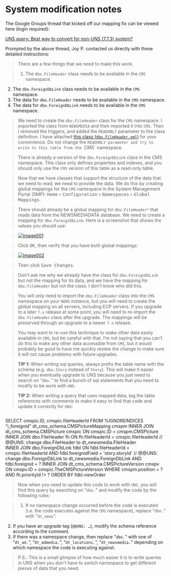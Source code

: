 # System modification notes

The Google Groups thread that kicked off our mapping fix can be viewed here (login required):

[UNS query: Best way to convert for non-UNS (7.7.3) system?](https://groups.google.com/d/msg/dti-lightning/_plqfeGgiOA/y2zO6bMVpnwJ)

Prompted by the above thread, Joy P. contacted us directly with these detailed instructions:

> There are a few things that we need to make this work.

> 1. The `dbo.FileHeader` class needs to be available in the `CMS` namespace.
2. The `dbo.ForeignDbLink` class needs to be available in the `CMS` namespace.
3. The data for `dbo.FileHeader` needs to be available in the `CMS` namespace.
4. The data for `dbo.ForeignDbLink` needs to be available in the `CMS` namespace.

> We need to create the `dbo.FileHeader` class for the `CMS` namespace. I exported the class from `NEWSMEDIA` and then imported it into `CMS`. Then I removed the triggers, and added the `READONLY` parameter to the class definition. I have attached [this class (`dbo.FileHeader.xml`)](./dbo.FileHeader.xml) for your convenience. Do not change the `READONLY parameter and try to write to this table from the `CMS` namespace.

> There is already a version of the `dbo.ForeignDbLink` class in the CMS namespace. This class only defines properties and indexes, and you should only use the `CMS` version of this table as a read-only table. 

> Now that we have classes that support the structure of the data that we need to read, we need to provide the data. We do this by creating global mappings for the `CMS` namespace in the System Management Portal (SMP): <kbd>Home</kbd> `>` <kbd>Configuration</kbd> `>` <kbd>Namespaces</kbd> `>` <kbd>Global Mappings</kbd>.

> There should already be a global mapping for `dbo.FileHeader*` that reads data from the NEWSMEDIADATA database. We need to create a mapping for `dbo.ForeignDbLink`. Here is a screenshot that shows the values you should use:

> [![image001](https://cloud.githubusercontent.com/assets/218624/4333091/7da40130-3fdc-11e4-8c61-69a0e61a0d15.png)](https://cloud.githubusercontent.com/assets/218624/4333091/7da40130-3fdc-11e4-8c61-69a0e61a0d15.png)

> Click <kbd>OK</kbd>, then verify that you have both global mappings:

> [![image002](https://cloud.githubusercontent.com/assets/218624/4333100/976d9900-3fdc-11e4-866c-5da9a336f3d4.png)](https://cloud.githubusercontent.com/assets/218624/4333100/976d9900-3fdc-11e4-866c-5da9a336f3d4.png)

> Then click <kbd>Save Changes</kbd>.

> Don't ask me why we already have the class for `dbo.ForeignDbLink` but not the mapping for its data, and we have the mapping for `dbo.FileHeader` but not the class. I don't know who did this.

> You will only need to import the `dbo.FileHeader` class into the `CMS` namespace on your `NEWS` instance, but you will need to create the global mapping on all servers, including ECP servers.  If you upgrade to a later `7.x` release at some point, you will need to re-import the `dbo.FileHeader` class after the upgrade.  The mappings will be preserved through an upgrade to a newer `7.x` release.

> You may want to re-use this technique to make other data easily available in `CMS`, but be careful with that. I’m not saying that you can’t do this to make any other data accessible from `CMS`, but it would probably be good to have me quickly review the change to make sure it will not cause problems with future upgrades.

> **TIP 1:**  When writing sql queries, always prefix the table name with the schema (e.g. `dbo.Story` instead of `Story`). This will make it easier when you eventually upgrade to UNS because you just need to search on “`dbo.`” to find a bunch of sql statements that you need to modify to be work with `UNS`.

> **TIP 2:** When writing a query that uses mapped data, tag the table references with comments to make it easy to find that code and update it correctly for `UNS`:

> ```sql
SELECT cmspic.ID, cmspic.fileHeaderId
FROM %IGNOREINDICES "i_foreignid" dt_cms_schema.CMSPictureMapping cmspm INNER JOIN dt_cms_schema.CMSPicture cmspic ON cmspic.ID = cmspm.CMSPicture
INNER JOIN dbo.FileHeader fh ON fh.fileHeaderId = cmspic.fileHeaderId                                                                                                              // @@UNS:  change dbo.FileHeader to dt_newsmedia.FileHeader          
INNER JOIN dbo.ForeignDbLink fdbl ON fdbl.fileHeaderId = cmspic.fileHeaderId AND fdbl.foreignidField = 'story.storyId'                // @@UNS: change dbo.ForeignDbLink to dt_newsmedia.ForeignDbLink
AND fdbl.foreignid = ?
INNER JOIN dt_cms_schema.CMSPictureVersion cmspv ON cmspv.ID = cmspic.TheCMSPictureVersion WHERE cmspm.position = ?
AND fh.priorityId != ?
ORDER BY fdbl.viewOrder

> Now when you need to update this code to work with `UNS`, you will find this query by searching on “`dbo.`” and modify the code by the following rules:

> 1. If no namespace change occurred before the code is executed (i.e. the code executes against the `CMS` namespace), replace “`dbo.`” with “`dt_news`”.
2. If you have an upgrade tag (`@@UNS: …`), modify the schema reference according to the comment.
3. If there was a namespace change, then replace “`dbo.`” with one of “`dt_ad.`”, “`dt_admedia.`”, “`dt_locations.`”, “`dt_newsmedia.`” depending on which namespace the code is executing against.

> P.S.: This is a small glimpse of how much easier it is to write queries in UNS when you don't have to switch namespace to get different pieces of data that you need.
